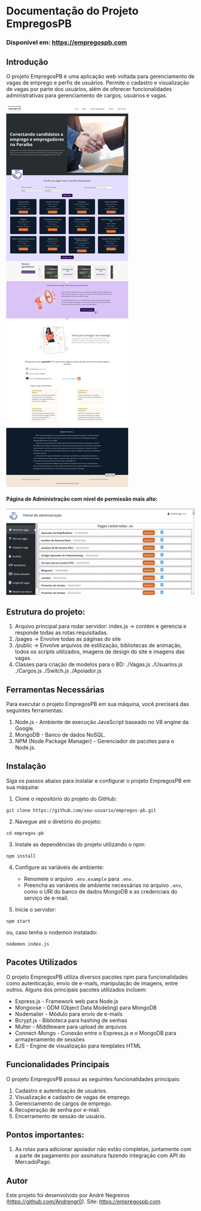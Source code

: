 # Documentação do Projeto EmpregosPB

### Disponível em:  https://empregospb.com

## Introdução
O projeto EmpregosPB é uma aplicação web voltada para gerenciamento de vagas de emprego e perfis de usuários. Permite o cadastro e visualização de vagas por parte dos usuários, além de oferecer funcionalidades administrativas para gerenciamento de cargos, usuários e vagas.

![alt text](image_site_EmpregosPB.jpg)

#### Página de Administração com nível de permissão mais alto:
![alt text](image_adm_EmpregosPB.png)


## Estrutura do projeto:

1. Arquivo principal para rodar servidor: index.js  -> contém e gerencia e responde todas as rotas requisitadas.
2. /pages -> Envolve todas as páginas do site
3. /public -> Envolve arquivos de estilização, bibliotecas de animação, todos os scripts utilizados, imagens de design do site e imagens das vagas.
4. Classes para criação de modelos para o BD:
    ./Vagas.js
    ./Usuarios.js
    ./Cargos.js
    ./Switch.js
    ./Apoiador.js

## Ferramentas Necessárias
Para executar o projeto EmpregosPB em sua máquina, você precisará das seguintes ferramentas:

1. Node.js - Ambiente de execução JavaScript baseado no V8 engine da Google.
2. MongoDB - Banco de dados NoSQL.
3. NPM (Node Package Manager) - Gerenciador de pacotes para o Node.js.

## Instalação
Siga os passos abaixo para instalar e configurar o projeto EmpregosPB em sua máquina:

1. Clone o repositório do projeto do GitHub:
```
git clone https://github.com/seu-usuario/empregos-pb.git
```

2. Navegue até o diretório do projeto:
```
cd empregos-pb
```

3. Instale as dependências do projeto utilizando o npm:
```
npm install
```

4. Configure as variáveis de ambiente:
   - Renomeie o arquivo `.env.example` para `.env`.
   - Preencha as variáveis de ambiente necessárias no arquivo `.env`, como o URI do banco de dados MongoDB e as credenciais do serviço de e-mail.

5. Inicie o servidor:
```
npm start
```
ou, caso tenha o nodemon instalado:
```
nodemon index.js
```

## Pacotes Utilizados
O projeto EmpregosPB utiliza diversos pacotes npm para funcionalidades como autenticação, envio de e-mails, manipulação de imagens, entre outros. Alguns dos principais pacotes utilizados incluem:

- Express.js - Framework web para Node.js
- Mongoose - ODM (Object Data Modeling) para MongoDB
- Nodemailer - Módulo para envio de e-mails
- Bcrypt.js - Biblioteca para hashing de senhas
- Multer - Middleware para upload de arquivos
- Connect-Mongo - Conexão entre o Express.js e o MongoDB para armazenamento de sessões
- EJS - Engine de visualização para templates HTML

## Funcionalidades Principais
O projeto EmpregosPB possui as seguintes funcionalidades principais:

1. Cadastro e autenticação de usuários.
2. Visualização e cadastro de vagas de emprego.
3. Gerenciamento de cargos de emprego.
4. Recuperação de senha por e-mail.
5. Encerramento de sessão de usuário.

## Pontos importantes:

1. As rotas para adicionar apoiador não estão completas, juntamente com a parte de pagamento por assinatura fazendo integração com API do MercadoPago.

## Autor
Este projeto foi desenvolvido por André Negreiros (https://github.com/Andrengr0).
Site:  https://empregospb.com
